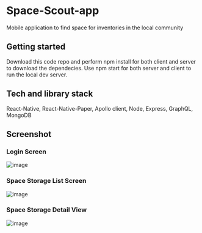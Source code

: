 # Space-Scout-app
Mobile application to find space for inventories in the local community
 
## Getting started
Download this code repo and perform npm install for both client and server to download the dependecies. Use npm start for both server and client to run the local dev server.
 
## Tech and library stack
React-Native, React-Native-Paper, Apollo client, Node, Express, GraphQL, MongoDB

## Screenshot
### Login Screen
![image](https://github.com/vinithkarthik/Space-Scout-app/assets/36078662/ed7194f3-9229-438b-89ae-3493f03e88b4)

### Space Storage List Screen
![image](https://github.com/vinithkarthik/Space-Scout-app/assets/36078662/175e798a-7665-4997-9977-3c1c40cfca90)

### Space Storage Detail View
![image](https://github.com/vinithkarthik/Space-Scout-app/assets/36078662/44fe11fc-e310-4f29-9b8d-56a1833fca60)





